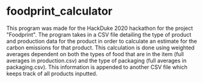 # foodprint_calculator
This program was made for the HackDuke 2020 hackathon for the project "Foodprint".
The program takes in a CSV file detailing the type of product and production data for the product in order to calculate an estimate for the carbon emissions for that product. This calculation is done using weighted averages dependent on both the types of food that are in the item (full averages in production.csv) and the type of packaging (full averages in packaging.csv). This information is appended to another CSV file which keeps track of all products inputted.
